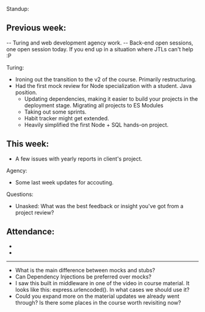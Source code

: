 Standup:

  ## Previous week:

  -- Turing and web development agency work. --
  Back-end open sessions, one open session today. If you end up in a situation where JTLs can't help :P

  Turing:
  - Ironing out the transition to the v2 of the course. Primarily restructuring.
  - Had the first mock review for Node specialization with a student. Java position.
    - Updating dependencies, making it easier to build your projects in the deployment stage.  Migrating all projects to ES Modules
    - Taking out some sprints.
    - Habit tracker might get extended.
    - Heavily simplified the first Node + SQL hands-on project.

  ## This week:
  - A few issues with yearly reports in client's project.

  Agency:
  - Some last week updates for accouting.

Questions:
  - Unasked: What was the best feedback or insight you've got from a project review?

Attendance:
  -
  -
  -

---

- What is the main difference between mocks and stubs?
- Can Dependency Injections be preferred over mocks?
- I saw this built in middleware in one of the video in course material. It looks like this: express.urlencoded(). In what cases we should use it?
- Could you expand more on the material updates we already went through? Is there some places in the course worth revisiting now?
